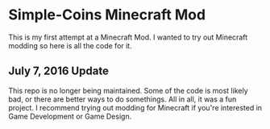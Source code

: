 # Simple-Coins Minecraft Mod

This is my first attempt at a Minecraft Mod. I wanted to try out Minecraft modding so here is all the code for it.

## July 7, 2016 Update

This repo is no longer being maintained. Some of the code is most likely bad, or there are better ways to do somethings. All in all, it was a fun project. I recommend trying out modding for Minecraft if you're interested in Game Development or Game Design.
